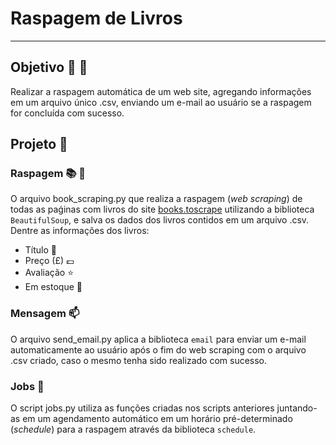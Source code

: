 # Raspagem de Livros
---


## Objetivo :dart: :floppy_disk:

Realizar a raspagem automática de um web site, agregando informações em um arquivo único .csv, enviando um e-mail ao usuário se a raspagem for concluída com sucesso.


## Projeto :snake:   

### Raspagem :books: :file_folder:

O arquivo book_scraping.py que realiza a raspagem (*web scraping*) de todas as paǵinas com livros do site [books.toscrape](http://books.toscrape.com/) utilizando a biblioteca `BeautifulSoup`, e salva os dados dos livros contidos em um arquivo .csv. Dentre as informações dos livros:

- Título :memo:
- Preço (£) :pound:
- Avaliação :star:
- Em estoque :truck:

### Mensagem  :mailbox:

O arquivo send_email.py aplica a biblioteca `email` para enviar um e-mail automaticamente ao usuário após o fim do web scraping com o arquivo .csv criado, caso o mesmo tenha sido realizado com sucesso.

### Jobs :calendar:

O script jobs.py utiliza as funções criadas nos scripts anteriores juntando-as em um agendamento automático em um horário pré-determinado (*schedule*) para a raspagem através da biblioteca `schedule`.

